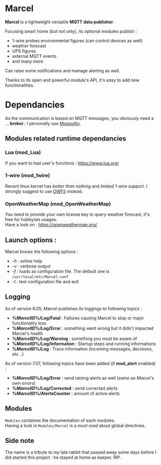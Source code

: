 Marcel
===
**Marcel** is a lightweight versatile **MQTT data publisher**.

Focusing smart home (but not only), its optional modules publish : 
- 1-wire probes environmental figures (can control devices as well)
- weather forecast
- UPS figures
- external MQTT events
- and many more

Can raise some notifications and manage alerting as well.

Thanks to its open and powerful module's API, it's *easy* to add new functionalities.

# Dependancies

As the communication is based on MQTT messages, you obviously need a ... **broker** :
I personally use [Mosquitto](http://mosquitto.org/).

## Modules related runtime dependancies

### Lua (mod_Lua)
If you want to had *user*'s functions : https://www.lua.org/

### 1-wire (mod_1wire)
Recent linux kernel has *better than nothing* and *limited* 1-wire support. I strongly suggest to use [OWFS](https://www.owfs.org/) instead.

### OpenWeatherMap (mod_OpenWeatherMap)
You need to provide your own license key to query weather forecast, it's free for hobbyists usages.<br>
Have a look on : https://openweathermap.org/


## Launch options :
Marcel knows the following options :
* *-h* : online help
* *-v* : verbose output
* *-f<file>* : loads <file> as configuration file. The default one is `/usr/local/etc/Marcel.conf`
* *-t* : test configuration file and exit

## Logging
As of version 6.05, Marcel publishes its loggings to following topics : 
* **%*MarcelID*%/Log/Fatal** : Failures causing Marcel to stop or major functionality loss
* **%*MarcelID*%/Log/Error** : something went wrong but it didn't impacted Marcel's health
* **%*MarcelID*%/Log/Warning** : something you must be aware of 
* **%*MarcelID*%/Log/Information** : Startup steps and running informations
* **%*MarcelID*%/Log** : Trace information (incoming messages, decisions, etc ..)

As of version 7.07, following topics have been added (if **mod_alert** enabled) :
* **%*MarcelID*%/Log/Error** : send raising alerts as well (*same as Marcel's own errors*)
* **%*MarcelID*%/Log/Corrected** : send corrected alerts
* **%*MarcelID*%/AlertsCounter** : amount of active alerts

## Modules

`Modules` containes the documentation of each modules.<br>
Having a look in `Modules/Marcel` is a *must read* about global directives.
  
## Side note
The name is a tribute to my late rabbit that passed away some days before I did started this project : he stayed at home as keeper. RIP.
